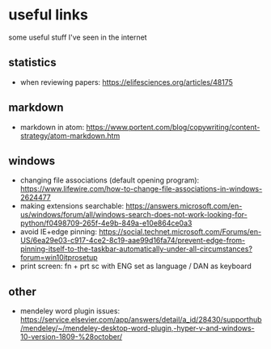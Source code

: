 
# useful links

some useful stuff I've seen in the internet

## statistics

* when reviewing papers: https://elifesciences.org/articles/48175

## markdown

* markdown in atom: https://www.portent.com/blog/copywriting/content-strategy/atom-markdown.htm

## windows

* changing file associations (default opening program): https://www.lifewire.com/how-to-change-file-associations-in-windows-2624477
* making extensions searchable: https://answers.microsoft.com/en-us/windows/forum/all/windows-search-does-not-work-looking-for-python/f0498709-265f-4e9b-849a-e10e864ce0a3
* avoid IE+edge pinning: https://social.technet.microsoft.com/Forums/en-US/6ea29e03-c917-4ce2-8c19-aae99d16fa74/prevent-edge-from-pinning-itself-to-the-taskbar-automatically-under-all-circumstances?forum=win10itprosetup
* print screen: fn + prt sc with ENG set as language / DAN as keyboard

## other

* mendeley word plugin issues: https://service.elsevier.com/app/answers/detail/a_id/28430/supporthub/mendeley/~/mendeley-desktop-word-plugin,-hyper-v-and-windows-10-version-1809-%28october/
